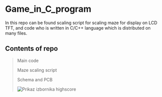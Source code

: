 # Game_in_C_program
 In this repo can be found scaling script for scaling maze for display on LCD TFT, and code who is written in C/C++ language which is distributed on many files.
## Contents of repo
> Main code
>
>  Maze scaling script
> 
> Schema and PCB
>
> ![Prikaz izbornika highscore](https://github.com/ladyM9/Game_in_C_program/assets/78236758/f5e76f42-8c59-4d2c-a8d2-2224e9b86b13)



